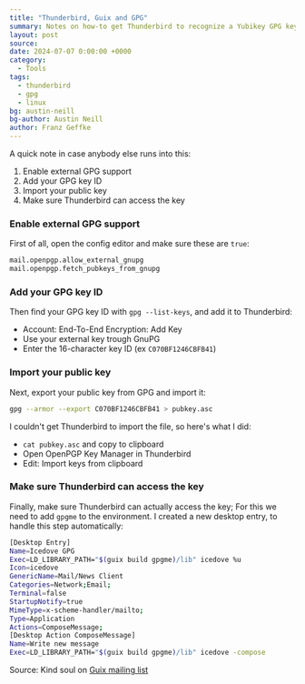 ```yaml
---
title: "Thunderbird, Guix and GPG"
summary: Notes on how-to get Thunderbird to recognize a Yubikey GPG key on Guix
layout: post
source:
date: 2024-07-07 0:00:00 +0000
category:
  - Tools
tags:
  - thunderbird
  - gpg
  - linux
bg: austin-neill
bg-author: Austin Neill
author: Franz Geffke
---
```


A quick note in case anybody else runs into this:

1. Enable external GPG support
2. Add your GPG key ID
3. Import your public key
4. Make sure Thunderbird can access the key

### Enable external GPG support

First of all, open the config editor and make sure these are `true`:

```bash
mail.openpgp.allow_external_gnupg
mail.openpgp.fetch_pubkeys_from_gnupg
```

### Add your GPG key ID

Then find your GPG key ID with `gpg --list-keys`, and add it to Thunderbird:

- Account: End-To-End Encryption: Add Key
- Use your external key trough GnuPG
- Enter the 16-character key ID (ex `C070BF1246CBFB41`)

### Import your public key

Next, export your public key from GPG and import it:

```bash
gpg --armor --export C070BF1246CBFB41 > pubkey.asc
```

I couldn't get Thunderbird to import the file, so here's what I did:

- `cat pubkey.asc` and copy to clipboard
- Open OpenPGP Key Manager in Thunderbird
- Edit: Import keys from clipboard

### Make sure Thunderbird can access the key

Finally, make sure Thunderbird can actually access the key; For this we need to add `gpgme` to the environment. I created a new desktop entry, to handle this step automatically:

```bash
[Desktop Entry]
Name=Icedove GPG
Exec=LD_LIBRARY_PATH="$(guix build gpgme)/lib" icedove %u
Icon=icedove
GenericName=Mail/News Client
Categories=Network;Email;
Terminal=false
StartupNotify=true
MimeType=x-scheme-handler/mailto;
Type=Application
Actions=ComposeMessage;
[Desktop Action ComposeMessage]
Name=Write new message
Exec=LD_LIBRARY_PATH="$(guix build gpgme)/lib" icedove -compose
```

Source: Kind soul on [Guix mailing list](https://mail.gnu.org/archive/html/bug-guix/2022-05/msg00027.html)

